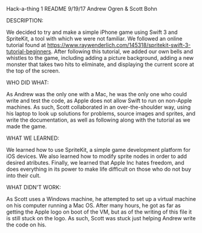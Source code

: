 Hack-a-thing 1 README
9/19/17
Andrew Ogren & Scott Bohn

DESCRIPTION:

We decided to try and make a simple iPhone game using Swift 3 and SpriteKit, a tool with which we were not familiar. We followed an online tutorial
found at https://www.raywenderlich.com/145318/spritekit-swift-3-tutorial-beginners. After following this tutorial, we added our own bells and whistles
to the game, including adding a picture background, adding a new monster that takes two hits to eliminate, and displaying the current score at the 
top of the screen. 


WHO DID WHAT:

As Andrew was the only one with a Mac, he was the only one who could write and test the code, as Apple does not allow Swift to run on non-Apple
machines. As such, Scott collaborated in an over-the-shoulder way, using his laptop to look up solutions for problems, source images and sprites,
and write the documentation, as well as following along with the tutorial as we made the game. 


WHAT WE LEARNED:

We learned how to use SpriteKit, a simple game development platform for iOS devices. We also learned how to modify sprite nodes in order to add 
desired atributes. Finally, we learned that Apple Inc hates freedom, and does everything in its power to make life difficult on those who do not 
buy into their cult.


WHAT DIDN'T WORK:

As Scott uses a Windows machine, he attempted to set up a virtual machine on his computer running a Mac OS. After many hours, he got as far as getting
the Apple logo on boot of the VM, but as of the writing of this file it is still stuck on the logo. As such, Scott was stuck just helping Andrew write
the code on his. 
